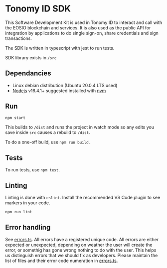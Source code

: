 # Tonomy ID SDK

This Software Development Kit is used in Tonomy ID to interact and call with the EOSIO blockchain and services. It is also used as the public API for integration by applications to do single sign-on, share credentials and sign transactions.

The SDK is written in typescript with jest to run tests.

SDK library exists in `/src`

## Dependancies

- Linux debian distribution (Ubuntu 20.0.4 LTS used)
- [Nodejs](https://nodejs.org) v16.4.1+ suggested installed with [nvm](https://github.com/nvm-sh/nvm)

## Run

```bash
npm start
```

This builds to `/dist` and runs the project in watch mode so any edits you save inside `src` causes a rebuild to `/dist`.

To do a one-off build, use `npm run build`.

## Tests

To run tests, use `npm test`.

## Linting

Linting is done with `eslint`. Install the recommended VS Code plugin to see markers in your code.

```bash
npm run lint
```

## Error handling

See [errors.ts](./src/services/errors.ts). All errors have a registered unique code. All errors are either expected or unexpected, depending on weather the user will create the error, or somethig has gone wrong nothing to do with the user. This helps us distinguish errors that we should fix as developers. Please maintain the list of files and their error code numeration in [errors.ts](./src/services/errors.ts).
